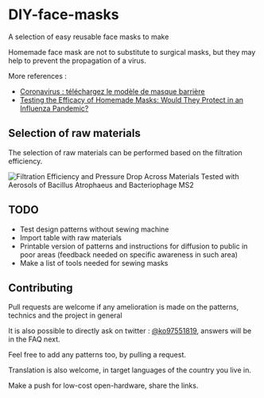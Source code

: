 # DIY-face-masks

A selection of easy reusable face masks to make

Homemade face mask are not to substitute to surgical masks, but they may help to prevent the propagation of a virus.

More references :

- [Coronavirus : téléchargez le modèle de masque barrière](https://www.afnor.org/actualites/coronavirus-telechargez-le-modele-de-masque-barriere/)
- [Testing the Efficacy of Homemade Masks: Would They Protect in an Influenza Pandemic?](https://www.researchgate.net/publication/258525804_Testing_the_Efficacy_of_Homemade_Masks_Would_They_Protect_in_an_Influenza_Pandemic)

## Selection of raw materials

The selection of raw materials can be performed based on the filtration efficiency.

![Filtration Efficiency and Pressure Drop Across Materials Tested with Aerosols of Bacillus Atrophaeus and Bacteriophage MS2](https://raw.githubusercontent.com/adulau/DIY-face-masks/master/images/filtration-efficiency.png)

## TODO

- Test design patterns without sewing machine
- Import table with raw materials
- Printable version of patterns and instructions for diffusion to public in poor areas (feedback needed on specific awareness in such area)
- Make a list of tools needed for sewing masks

## Contributing

Pull requests are welcome if any amelioration is made on the patterns, technics and the project in general

It is also possible to directly ask on twitter : [@ko97551819](https://twitter.com/ko97551819), answers will be in the FAQ next.

Feel free to add any patterns too, by pulling a request.

Translation is also welcome, in target languages of the country you live in.

Make a push for low-cost open-hardware, share the links.
